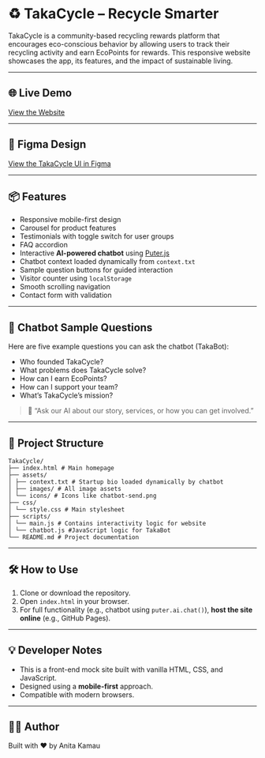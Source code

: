 # ♻️ TakaCycle – Recycle Smarter

TakaCycle is a community-based recycling rewards platform that encourages eco-conscious behavior by allowing users to track their recycling activity and earn EcoPoints for rewards. This responsive website showcases the app, its features, and the impact of sustainable living.

---

## 🌐 Live Demo

[View the Website](https://kanita04.github.io/TakaCycle/)

---

## 🎨 Figma Design

[View the TakaCycle UI in Figma](https://www.figma.com/design/9Zg0oSYJbA6ROJLu00aytb/TakaCycle-design?node-id=0-1&t=iUic3YikINzrM4z4-1)

---

## 📦 Features

- Responsive mobile-first design
- Carousel for product features
- Testimonials with toggle switch for user groups
- FAQ accordion
- Interactive **AI-powered chatbot** using [Puter.js](https://puter.com/)
- Chatbot context loaded dynamically from `context.txt`
- Sample question buttons for guided interaction
- Visitor counter using `localStorage`
- Smooth scrolling navigation
- Contact form with validation

---

## 🤖 Chatbot Sample Questions

Here are five example questions you can ask the chatbot (TakaBot):

- Who founded TakaCycle?
- What problems does TakaCycle solve?
- How can I earn EcoPoints?
- How can I support your team?
- What’s TakaCycle’s mission?

> 💬 “Ask our AI about our story, services, or how you can get involved.”

---

## 📁 Project Structure

```
TakaCycle/
├── index.html # Main homepage
├── assets/
│ ├── context.txt # Startup bio loaded dynamically by chatbot
│ ├── images/ # All image assets
│ └── icons/ # Icons like chatbot-send.png
├── css/
│ └── style.css # Main stylesheet
├── scripts/
│ └── main.js # Contains interactivity logic for website
│ └── chatbot.js #JavaScript logic for TakaBot
└── README.md # Project documentation
```
---

## 🛠️ How to Use

1. Clone or download the repository.
2. Open `index.html` in your browser.
3. For full functionality (e.g., chatbot using `puter.ai.chat()`), **host the site online** (e.g., GitHub Pages).

---

## 💡 Developer Notes

- This is a front-end mock site built with vanilla HTML, CSS, and JavaScript.
- Designed using a **mobile-first** approach.
- Compatible with modern browsers.

---

## 🧑‍💻 Author

Built with ❤️ by Anita Kamau
